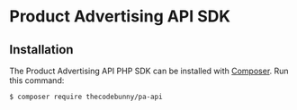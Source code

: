 # Product Advertising API SDK

## Installation

The Product Advertising API PHP SDK can be installed with [Composer](https://getcomposer.org/). Run this command:

```sh
$ composer require thecodebunny/pa-api
```
